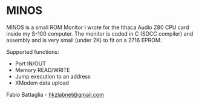 MINOS
================


MINOS is a small ROM Monitor I wrote for the Ithaca Audio Z80 CPU card inside my S-100 computer.
The monitor is coded in C (SDCC compiler) and assembly and is very small (under 2K) to fit on a 2716 EPROM.

Supported functions:
* Port IN/OUT
* Memory READ/WRITE
* Jump execution to an address
* XModem data upload

Fabio Battaglia - hkzlabnet@gmail.com

